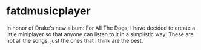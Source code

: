 # fatdmusicplayer
In honor of Drake's new album: For All The Dogs, I have decided to create a little miniplayer so that anyone can listen to it in a simplistic way! These are not all the songs, just the ones that I think are the best.
